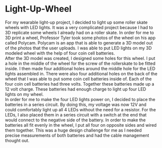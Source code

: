# Light-Up-Wheel
For my wearable light-up project, I decided to light up some roller skate wheels with LED lights. It was a very complicated project because I had to 3D replicate some wheels I already had on a roller skate. In order for me to 3D print a wheel, Professor Tyler took some photos of the wheel on his app called Polycam. Polycam is an app that is able to generate a 3D model out of the photos that the user uploads. I was able to put LED lights on my 3D modeled wheel with the help of four coin cell batteries.<br/>
 After the 3D model was created, I designed some holes for this wheel. I put a hole in the middle of the wheel for the screw of the rollerskate to be fitted inside. I then made four additional holes around the middle hole for the LED lights assembled in. There were also four additional holes on the back of the wheel that I was able to put some coin cell batteries inside of. Each of the four coin cell batteries had three volts. Together these batteries made up a 12 volt charge. These batteries had enough charge to light up four LED lights on my wheel.<br/>
In order for me to make the four LED lights power on, I decided to place the batteries in a series circuit. By doing this, my voltage was now 12V and could comfortably light up all 4 LEDs without the need for a resistor. For the LEDs, I also placed them in a series circuit with a switch at the end that would connect to the negative side of the battery. In order to make the batteries all fit evenly in the wheel, I put all four on opposite sides and wired them together. This was a huge design challenge for me as I needed precise measurements of both batteries and had the cable management thought out. <br/>
